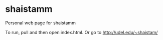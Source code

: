 # shaistamm
Personal web page for shaistamm

To run, pull and then open index.html. Or go to http://udel.edu/~shaistam/
